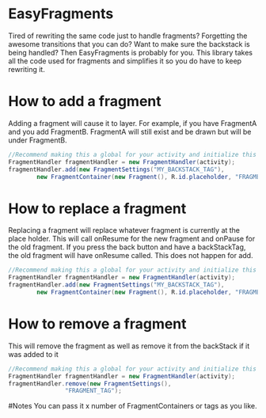 # EasyFragments
Tired of rewriting the same code just to handle fragments? Forgetting the awesome transitions that you can do? Want to make sure the backstack is being handled? Then EasyFragments is probably for you. This library takes all the code used for fragments and simplifies it so you do have to keep rewriting it.


# How to add a fragment
Adding a fragment will cause it to layer. For example, if you have FragmentA and you add FragmentB. FragmentA will still exist and be drawn but will be under FragmentB.
```java
//Recommend making this a global for your activity and initialize this in onCreate()
FragmentHandler fragmentHandler = new FragmentHandler(activity);
fragmentHandler.add(new FragmentSettings("MY_BACKSTACK_TAG"),
		new FragmentContainer(new Fragment(), R.id.placeholder, "FRAGMENT_TAG"));
```

# How to replace a fragment
Replacing a fragment will replace whatever fragment is currently at the place holder. This will call onResume for the new fragment and onPause for the old fragment. If you press the back button and have a backStackTag, the old fragment will have onResume called. This does not happen for add.
```java
//Recommend making this a global for your activity and initialize this in onCreate()
FragmentHandler fragmentHandler = new FragmentHandler(activity);
fragmentHandler.add(new FragmentSettings("MY_BACKSTACK_TAG"),
		new FragmentContainer(new Fragment(), R.id.placeholder, "FRAGMENT_TAG"));
```

# How to remove a fragment
This will remove the fragment as well as remove it from the backStack if it was added to it
```java
//Recommend making this a global for your activity and initialize this in onCreate()
FragmentHandler fragmentHandler = new FragmentHandler(activity);
fragmentHandler.remove(new FragmentSettings(),
                "FRAGMENT_TAG");
```

#Notes
You can pass it x number of FragmentContainers or tags as you like. 